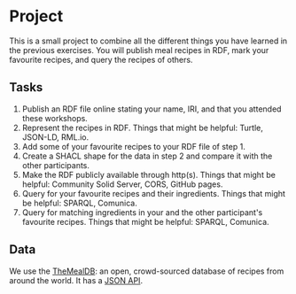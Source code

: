 # Project

This is a small project to combine all the different things you have learned in the previous exercises.
You will publish meal recipes in RDF, mark your favourite recipes, and query the recipes of others. 

## Tasks
1. Publish an RDF file online stating your name, IRI, and that you attended these workshops.
2. Represent the recipes in RDF. 
   Things that might be helpful: Turtle, JSON-LD, RML.io.
3. Add some of your favourite recipes to your RDF file of step 1.
4. Create a SHACL shape for the data in step 2 and compare it with the other participants.
5. Make the RDF publicly available through http(s). 
   Things that might be helpful: Community Solid Server, CORS, GitHub pages.
6. Query for your favourite recipes and their ingredients. 
   Things that might be helpful: SPARQL, Comunica.
7. Query for matching ingredients in your and the other participant's favourite recipes.
   Things that might be helpful: SPARQL, Comunica.

## Data

We use the [TheMealDB](https://www.themealdb.com/): an open, crowd-sourced database of recipes from around the world.
It has a [JSON API](https://www.themealdb.com/api.php).
